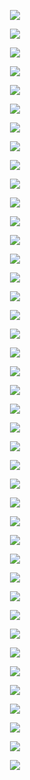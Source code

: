 <p align="center"> <img src= 'all_figs/Preds(DLGN,Run=1,Epoch = 00000,step=000,tr_loss=0.693,tr_acc=50.94,te_acc=49.9,curr_mode_acc=0.504).png' /> </p>
<p align="center"> <img src= 'all_figs/Preds(DLGN,Run=1,Epoch = 00001,step=003,tr_loss=0.693,tr_acc=50.94,te_acc=49.9,curr_mode_acc=0.504).png' /> </p>
<p align="center"> <img src= 'all_figs/Preds(DLGN,Run=1,Epoch = 00001,step=006,tr_loss=0.693,tr_acc=50.94,te_acc=49.9,curr_mode_acc=0.504).png' /> </p>
<p align="center"> <img src= 'all_figs/Preds(DLGN,Run=1,Epoch = 00001,step=009,tr_loss=0.693,tr_acc=50.94,te_acc=49.9,curr_mode_acc=0.504).png' /> </p>
<p align="center"> <img src= 'all_figs/Preds(DLGN,Run=1,Epoch = 00002,step=003,tr_loss=0.693,tr_acc=50.94,te_acc=49.9,curr_mode_acc=0.504).png' /> </p>
<p align="center"> <img src= 'all_figs/Preds(DLGN,Run=1,Epoch = 00002,step=006,tr_loss=0.693,tr_acc=50.94,te_acc=49.9,curr_mode_acc=0.504).png' /> </p>
<p align="center"> <img src= 'all_figs/Preds(DLGN,Run=1,Epoch = 00002,step=009,tr_loss=0.693,tr_acc=50.94,te_acc=49.9,curr_mode_acc=0.504).png' /> </p>
<p align="center"> <img src= 'all_figs/Preds(DLGN,Run=1,Epoch = 00003,step=010,tr_loss=0.693,tr_acc=50.94,te_acc=49.9,curr_mode_acc=0.504).png' /> </p>
<p align="center"> <img src= 'all_figs/Preds(DLGN,Run=1,Epoch = 00004,step=010,tr_loss=0.693,tr_acc=50.94,te_acc=49.9,curr_mode_acc=0.504).png' /> </p>
<p align="center"> <img src= 'all_figs/Preds(DLGN,Run=1,Epoch = 00005,step=010,tr_loss=0.693,tr_acc=50.94,te_acc=49.9,curr_mode_acc=0.504).png' /> </p>
<p align="center"> <img src= 'all_figs/Preds(DLGN,Run=1,Epoch = 00006,step=010,tr_loss=0.692,tr_acc=50.94,te_acc=49.9,curr_mode_acc=0.504).png' /> </p>
<p align="center"> <img src= 'all_figs/Preds(DLGN,Run=1,Epoch = 00007,step=010,tr_loss=0.692,tr_acc=50.94,te_acc=49.9,curr_mode_acc=0.504).png' /> </p>
<p align="center"> <img src= 'all_figs/Preds(DLGN,Run=1,Epoch = 00008,step=010,tr_loss=0.692,tr_acc=50.94,te_acc=49.9,curr_mode_acc=0.504).png' /> </p>
<p align="center"> <img src= 'all_figs/Preds(DLGN,Run=1,Epoch = 00009,step=010,tr_loss=0.692,tr_acc=50.94,te_acc=49.9,curr_mode_acc=0.504).png' /> </p>
<p align="center"> <img src= 'all_figs/Preds(DLGN,Run=1,Epoch = 00010,step=010,tr_loss=0.692,tr_acc=50.94,te_acc=49.9,curr_mode_acc=0.504).png' /> </p>
<p align="center"> <img src= 'all_figs/Preds(DLGN,Run=1,Epoch = 00020,step=010,tr_loss=0.691,tr_acc=50.94,te_acc=49.9,curr_mode_acc=0.504).png' /> </p>
<p align="center"> <img src= 'all_figs/Preds(DLGN,Run=1,Epoch = 00030,step=010,tr_loss=0.687,tr_acc=55.16,te_acc=51.65,curr_mode_acc=0.468).png' /> </p>
<p align="center"> <img src= 'all_figs/Preds(DLGN,Run=1,Epoch = 00040,step=010,tr_loss=0.677,tr_acc=69.84,te_acc=59.65,curr_mode_acc=0.506).png' /> </p>
<p align="center"> <img src= 'all_figs/Preds(DLGN,Run=1,Epoch = 00050,step=010,tr_loss=0.644,tr_acc=70.16,te_acc=62.8,curr_mode_acc=0.501).png' /> </p>
<p align="center"> <img src= 'all_figs/Preds(DLGN,Run=1,Epoch = 00060,step=010,tr_loss=0.586,tr_acc=71.56,te_acc=65.2,curr_mode_acc=0.506).png' /> </p>
<p align="center"> <img src= 'all_figs/Preds(DLGN,Run=1,Epoch = 00070,step=010,tr_loss=0.524,tr_acc=72.97,te_acc=65.05,curr_mode_acc=0.472).png' /> </p>
<p align="center"> <img src= 'all_figs/Preds(DLGN,Run=1,Epoch = 00080,step=010,tr_loss=0.483,tr_acc=75.31,te_acc=66.65,curr_mode_acc=0.479).png' /> </p>
<p align="center"> <img src= 'all_figs/Preds(DLGN,Run=1,Epoch = 00090,step=010,tr_loss=0.457,tr_acc=75.16,te_acc=68.2,curr_mode_acc=0.473).png' /> </p>
<p align="center"> <img src= 'all_figs/Preds(DLGN,Run=1,Epoch = 00100,step=010,tr_loss=0.437,tr_acc=75.62,te_acc=68.55,curr_mode_acc=0.475).png' /> </p>
<p align="center"> <img src= 'all_figs/Preds(DLGN,Run=1,Epoch = 00200,step=010,tr_loss=0.369,tr_acc=80.78,te_acc=70.7,curr_mode_acc=0.49).png' /> </p>
<p align="center"> <img src= 'all_figs/Preds(DLGN,Run=1,Epoch = 00300,step=010,tr_loss=0.338,tr_acc=81.25,te_acc=70.6,curr_mode_acc=0.479).png' /> </p>
<p align="center"> <img src= 'all_figs/Preds(DLGN,Run=1,Epoch = 00400,step=010,tr_loss=0.317,tr_acc=82.5,te_acc=74.2,curr_mode_acc=0.547).png' /> </p>
<p align="center"> <img src= 'all_figs/Preds(DLGN,Run=1,Epoch = 00500,step=010,tr_loss=0.313,tr_acc=82.81,te_acc=74.5,curr_mode_acc=0.548).png' /> </p>
<p align="center"> <img src= 'all_figs/Preds(DLGN,Run=1,Epoch = 00600,step=010,tr_loss=0.293,tr_acc=84.84,te_acc=74.1,curr_mode_acc=0.54).png' /> </p>
<p align="center"> <img src= 'all_figs/Preds(DLGN,Run=1,Epoch = 00700,step=010,tr_loss=0.268,tr_acc=87.66,te_acc=76.5,curr_mode_acc=0.587).png' /> </p>
<p align="center"> <img src= 'all_figs/Preds(DLGN,Run=1,Epoch = 00800,step=010,tr_loss=0.251,tr_acc=88.28,te_acc=77.95,curr_mode_acc=0.621).png' /> </p>
<p align="center"> <img src= 'all_figs/Preds(DLGN,Run=1,Epoch = 00900,step=010,tr_loss=0.228,tr_acc=89.22,te_acc=80.75,curr_mode_acc=0.678).png' /> </p>
<p align="center"> <img src= 'all_figs/Preds(DLGN,Run=1,Epoch = 01000,step=010,tr_loss=0.213,tr_acc=89.69,te_acc=83.05,curr_mode_acc=0.722).png' /> </p>
<p align="center"> <img src= 'all_figs/Preds(DLGN,Run=1,Epoch = 02000,step=010,tr_loss=0.068,tr_acc=97.34,te_acc=92.1,curr_mode_acc=0.903).png' /> </p>
<p align="center"> <img src= 'all_figs/Preds(DLGN,Run=1,Epoch = 03000,step=010,tr_loss=0.035,tr_acc=98.44,te_acc=93.65,curr_mode_acc=0.94).png' /> </p>
<p align="center"> <img src= 'all_figs/Preds(DLGN,Run=1,Epoch = 04000,step=010,tr_loss=0.024,tr_acc=99.22,te_acc=93.15,curr_mode_acc=0.933).png' /> </p>
<p align="center"> <img src= 'all_figs/Preds(DLGN,Run=1,Epoch = 05000,step=010,tr_loss=0.017,tr_acc=99.38,te_acc=93.7,curr_mode_acc=0.943).png' /> </p>
<p align="center"> <img src= 'all_figs/Preds(DLGN,Run=1,Epoch = 06000,step=010,tr_loss=0.02,tr_acc=99.38,te_acc=92.65,curr_mode_acc=0.929).png' /> </p>
<p align="center"> <img src= 'all_figs/Preds(DLGN,Run=1,Epoch = 07000,step=010,tr_loss=0.015,tr_acc=99.69,te_acc=93.3,curr_mode_acc=0.941).png' /> </p>
<p align="center"> <img src= 'all_figs/Preds(DLGN,Run=1,Epoch = 08000,step=010,tr_loss=0.012,tr_acc=99.69,te_acc=93.5,curr_mode_acc=0.943).png' /> </p>
<p align="center"> <img src= 'all_figs/Preds(DLGN,Run=1,Epoch = 09000,step=010,tr_loss=0.009,tr_acc=99.84,te_acc=93.15,curr_mode_acc=0.937).png' /> </p>
